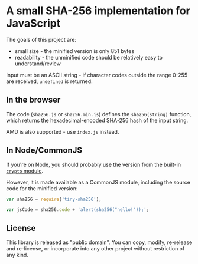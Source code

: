# A small SHA-256 implementation for JavaScript

The goals of this project are:
* small size  - the minified version is only 851 bytes
* readability - the unminified code should be relatively easy to understand/review

Input must be an ASCII string - if character codes outside the range 0-255 are received, `undefined` is returned.

## In the browser

The code (`sha256.js` or `sha256.min.js`) defines the `sha256(string)` function, which returns the hexadecimal-encoded SHA-256 hash of the input string.

AMD is also supported - use `index.js` instead.

## In Node/CommonJS

If you're on Node, you should probably use the version from the built-in [`crypto` module](http://nodejs.org/api/crypto.html#crypto_crypto_createhash_algorithm).

However, it is made available as a CommonJS module, including the source code for the minified version:

```javascript
var sha256 = require('tiny-sha256');

var jsCode = sha256.code + 'alert(sha256("hello!"));';
```

## License

This library is released as "public domain".  You can copy, modify, re-release and re-license, or incorporate into any other project without restriction of any kind.